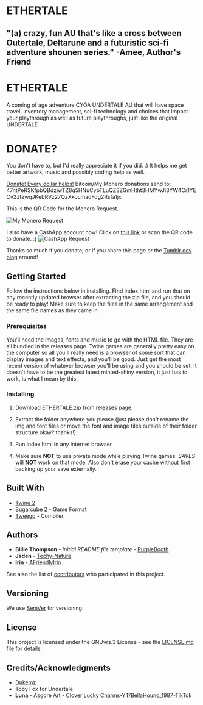 # ETHERTALE
## "(a) crazy, fun AU that's like a cross between Outertale, Deltarune and a futuristic sci-fi adventure shounen series." -Amee, Author's Friend

# ETHERTALE

A coming of age adventure CYOA UNDERTALE AU that will have space travel, inventory management, sci-fi technology and choices that impact your playthrough as well as future playthroughs, just like the original UNDERTALE.

# DONATE?

You don't have to, but I'd really appreciate it if you did. :) It helps me get better artwork, music and possibly coding help as well. 

[Donate! Every dollar helps!](https://www.paypal.com/cgi-bin/webscr?cmd=_donations&business=JQ9BXNQUQS5NQ&currency_code=USD)
Bitcoin/My Monero donations send to: 47ntPeRSKfpbQBdziwTZ8q5HNuCybTLuQZ3ZGmHtht3HMYwJi3YW4Cr1YECv2JfzwqJKebRVz27QzXkoLmadFdg2Rsfa1jx

This is the QR Code for the Monero Request.

![My Monero Request](https://64.media.tumblr.com/fa1cdf3e2a8db0e2ef95834f398a5aaa/e637204a645e7333-c1/s250x400/3ea440c213d77dbd48b20a4e8630e9f8e8da8227.png)

I also have a CashApp account now! Click on [this link](https://cash.app/$TechyNature) or scan the QR code to donate. :)
![CashApp Request](https://64.media.tumblr.com/bc43916bcc90eec9f0fe0521e8ff082a/e637204a645e7333-1b/s640x960/00475fcd0dca03a9475c056a2037e937e4e2a747.jpg)

Thanks so much if you donate, or if you share this page or the [Tumblr dev blog](https://ethertale-fangame.tumblr.com) around!

## Getting Started

Follow the instructions below in installing. Find index.html and run that on any recently updated browser after extracting the zip file, and you should be ready to play! Make sure to keep the files in the same arrangement and the same file names as they came in.

### Prerequisites

You'll need the images, fonts and music to go with the HTML file. They are all bundled in the releases page. Twine games are generally pretty easy on the computer so all you'll really need is a browser of some sort that can display images and text effects, and you'll be good. Just get the most recent version of whatever browser you'll be using and you should be set. It doesn't have to be the greatest latest minted-shiny version, it just has to work, is what I mean by this.

### Installing

1. Download ETHERTALE.zip from [releases page.](https://github.com/Techy-Nature/ETHERTALE/releases)

2. Extract the folder anywhere you please (just please don't rename the img and font files or move the font and image files outside of their folder structure okay? thanks!)

3. Run index.html in any internet browser

4. Make sure **NOT** to use private mode while playing Twine games. *SAVES* will **NOT** work on that mode. Also don't erase your cache without first backing up your save externally.

## Built With

* [Twine 2](http://twinery.org)
* [Sugarcube 2](https://www.motoslave.net/sugarcube/2/) - Game Format
* [Tweego](http://www.motoslave.net/tweego/docs/#introduction) - Compiler

## Authors

* **Billie Thompson** - *Initial README file template* - [PurpleBooth](https://github.com/PurpleBooth)
* **Jaden** - [Techy-Nature](https://github.com/Techy-Nature)
* **Irin** - [AFriendlyIrin](https://github.com/AFriendlyIrin)

See also the list of [contributors](https://github.com/Techy-girl/ETHERTALE/contributors) who participated in this project.

## Versioning

We use [SemVer](http://semver.org/) for versioning.

## License

This project is licensed under the GNUvrs.3 License - see the [LICENSE.md](https://github.com/Techy-Nature/ETHERTALE/blob/master/LICENSE) file for details

## Credits/Acknowledgments

* [Dukemz](https://github.com/Dukemz)
* Toby Fox for Undertale
* **Luna** - Asgore Art - [Clover Lucky Charms-YT](https://www.youtube.com/channel/UCobXQjiipxApQaz95HN1XAA)/[BellaHound_1987-TikTok](https://www.tiktok.com/@bella_hound1987/?)
